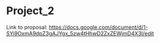 # Project_2

Link to proposal: https://docs.google.com/document/d/1-SYi9OxmA9dpZ3gAJYgx_5zw4tHhwD2ZxZEWjmD4X3I/edit
